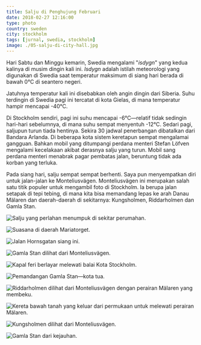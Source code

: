 ```yaml
---
title: Salju di Penghujung Februari
date: 2018-02-27 12:16:00
type: photo
country: sweden
city: stockholm
tags: [jurnal, swedia, stockholm]
image: ./05-salju-di-city-hall.jpg
---
```

Hari Sabtu dan Minggu kemarin, Swedia mengalami "*isdygn*" yang kedua kalinya di musim dingin kali ini. *Isdygn* adalah istilah meteorologi yang digunakan di Swedia saat temperatur maksimum di siang hari berada di bawah 0°C di seantero negeri.

Jatuhnya temperatur kali ini disebabkan oleh angin dingin dari Siberia. Suhu terdingin di Swedia pagi ini tercatat di kota Gielas, di mana temperatur hampir mencapai -40°C.

Di Stockholm sendiri, pagi ini suhu mencapai -6°C—relatif tidak sedingin hari-hari sebelumnya, di mana suhu sempat menyentuh -12°C. Sedari pagi, saljupun turun tiada hentinya. Sekira 30 jadwal penerbangan dibatalkan dari Bandara Arlanda. Di beberapa kota sistem keretapun sempat mengalamai gangguan. Bahkan mobil yang ditumpangi perdana menteri Stefan Löfven mengalami kecelakaan akibat derasnya salju yang turun. Mobil sang perdana menteri menabrak pagar pembatas jalan, beruntung tidak ada korban yang terluka.

Pada siang hari, salju sempat sempat berhenti. Saya pun menyempatkan diri untuk jalan-jalan ke Monteliusvägen. Monteliusvägen ini merupakan salah satu titik populer untuk mengambil foto di Stockholm. Ia berupa jalan setapak di tepi tebing, di mana kita bisa memandang lepas ke arah Danau Mälaren dan daerah-daerah di sekitarnya: Kungsholmen, Riddarholmen dan Gamla Stan.

![Salju yang perlahan menumpuk di sekitar perumahan.](./01-salju-di-perumahan.jpg)

![Suasana di daerah Mariatorget.](./02-salju-di-mariatorget.jpg)

![Jalan Hornsgatan siang ini.](./03-salju-di-hornsgatan.jpg)

![Gamla Stan dilihat dari Monteliusvägen.](./04-salju-di-gamlastan.jpg)

![Kapal feri berlayar melewati balai Kota Stockholm.](./05-salju-di-city-hall.jpg)

![Pemandangan Gamla Stan—kota tua.](./06-salju-di-gamlastan.jpg)

![Riddarholmen dilihat dari Monteliusvägen dengan perairan Mälaren yang membeku.](./07-salju-di-riddarholmen.jpg)

![Kereta bawah tanah yang keluar dari permukaan untuk melewati perairan Mälaren.](./08-salju-di-gamlastan.jpg)

![Kungsholmen dilihat dari Monteliusvägen.](./09-salju-di-kungsholmen.jpg)

![Gamla Stan dari kejauhan.](./10-salju-di-gamlastan.jpg)
